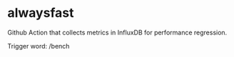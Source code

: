 # alwaysfast

Github Action that collects metrics in InfluxDB for performance regression.

Trigger word: /bench
